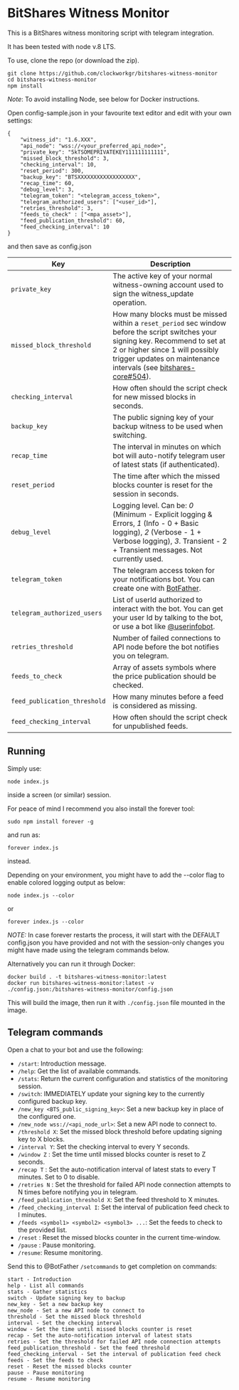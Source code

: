 # BitShares Witness Monitor

This is a BitShares witness monitoring script with telegram integration.

It has been tested with node v.8 LTS.

To use, clone the repo (or download the zip).

```
git clone https://github.com/clockworkgr/bitshares-witness-monitor
cd bitshares-witness-monitor
npm install
```

*Note*: To avoid installing Node, see below for Docker instructions.

Open config-sample.json in your favourite text editor and edit with your own settings:

```
{
    "witness_id": "1.6.XXX",
    "api_node": "wss://<your_preferred_api_node>",
    "private_key": "5kTSOMEPRIVATEKEY111111111111",
    "missed_block_threshold": 3,
    "checking_interval": 10,
    "reset_period": 300,
    "backup_key": "BTSXXXXXXXXXXXXXXXXXX",
    "recap_time": 60,
    "debug_level": 3,
    "telegram_token": "<telegram_access_token>",
    "telegram_authorized_users": ["<user_id>"],
    "retries_threshold": 3,
    "feeds_to_check" : ["<mpa_asset>"],
    "feed_publication_threshold": 60,
    "feed_checking_interval": 10
}
``` 
  
and then save as config.json

| Key | Description |
| --- | --- |
| `private_key`  | The active key of your normal witness-owning account used to sign the witness_update operation. |
| `missed_block_threshold`  | How many blocks must be missed within a `reset_period` sec window before the script switches your signing key. Recommend to set at 2 or higher since 1 will possibly trigger updates on maintenance intervals (see [bitshares-core#504](https://github.com/bitshares/bitshares-core/issues/504)). |
| `checking_interval` | How often should the script check for new missed blocks in seconds. |
| `backup_key`  | The public signing key of your backup witness to be used when switching. |
| `recap_time`  | The interval in minutes on which bot will auto-notify telegram user of latest stats (if authenticated). |
| `reset_period`  | The time after which the missed blocks counter is reset for the session in seconds. |
| `debug_level`  | Logging level. Can be: _0_ (Minimum - Explicit logging & Errors, _1_ (Info - 0 + Basic logging), _2_ (Verbose - 1 + Verbose logging),  _3_. Transient - 2 + Transient messages.  Not currently used. |
| `telegram_token`  | The telegram access token for your notifications bot. You can create one with [BotFather](https://telegram.me/BotFather). |
| `telegram_authorized_users` | List of userId authorized to interact with the bot. You can get your user Id by talking to the bot, or use a bot like [@userinfobot](https://telegram.me/userinfobot). |
| `retries_threshold`  | Number of failed connections to API node before the bot notifies you on telegram. |
| `feeds_to_check`| Array of assets symbols where the price publication should be checked. |
| `feed_publication_threshold` | How many minutes before a feed is considered as missing. |
| `feed_checking_interval` | How often should the script check for unpublished feeds. | 

## Running

Simply use:

`node index.js`

inside a screen (or similar) session.

For peace of mind I recommend you also install the forever tool:

`sudo npm install forever -g`

and run as:

`forever index.js`

instead.

Depending on your environment, you might have to add the --color flag to enable colored logging output as below:

`node index.js --color`

or

`forever index.js --color`


*NOTE:* In case forever restarts the process, it will start with the DEFAULT config.json you have provided and not with the session-only changes you might have made using the telegram commands below.

Alternatively you can run it through Docker:

```
docker build . -t bitshares-witness-monitor:latest
docker run bitshares-witness-monitor:latest -v ./config.json:/bitshares-witness-monitor/config.json
```

This will build the image, then run it with `./config.json` file mounted in the image.

## Telegram commands

Open a chat to your bot and use the following:

- `/start`: Introduction message.
- `/help`: Get the list of available commands. 
- `/stats`: Return the current configuration and statistics of the monitoring session.
- `/switch`: IMMEDIATELY update your signing key to the currently configured backup key.
- `/new_key <BTS_public_signing_key>`: Set a new backup key in place of the configured one.
- `/new_node wss://<api_node_url>`: Set a new API node to connect to.
- `/threshold X`: Set the missed block threshold before updating signing key to X blocks.
- `/interval Y`: Set the checking interval to every Y seconds.
- `/window Z` : Set the time until missed blocks counter is reset to Z seconds.
- `/recap T` : Set the auto-notification interval of latest stats to every T minutes. Set to 0 to disable.
- `/retries N` : Set the threshold for failed API node connection attempts to N times before notifying you in telegram.
- `/feed_publication_threshold X`: Set the feed threshold to X minutes.
- `/feed_checking_interval I`: Set the interval of publication feed check to I minutes.
- `/feeds <symbol1> <symbol2> <symbol3> ...`: Set the feeds to check to the provided list.
- `/reset` : Reset the missed blocks counter in the current time-window.
- `/pause` : Pause monitoring.
- `/resume`: Resume monitoring.


Send this to @BotFather `/setcommands` to get completion on commands:

```
start - Introduction
help - List all commands
stats - Gather statistics
switch - Update signing key to backup
new_key - Set a new backup key
new_node - Set a new API node to connect to
threshold - Set the missed block threshold
interval - Set the checking interval
window - Set the time until missed blocks counter is reset
recap - Set the auto-notification interval of latest stats
retries - Set the threshold for failed API node connection attempts 
feed_publication_threshold - Set the feed threshold
feed_checking_interval - Set the interval of publication feed check
feeds - Set the feeds to check
reset - Reset the missed blocks counter
pause - Pause monitoring
resume - Resume monitoring
```